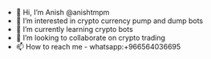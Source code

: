 - 👋 Hi, I’m Anish @anishtmpm
- 👀 I’m interested in crypto currency pump and dump bots
- 🌱 I’m currently learning crypto bots
- 💞️ I’m looking to collaborate on crypto trading
- 📫 How to reach me - whatsapp:+966564036695

<!---
anishtmpm/anishtmpm is a ✨ special ✨ repository because its `README.md` (this file) appears on your GitHub profile.
You can click the Preview link to take a look at your changes.
--->
